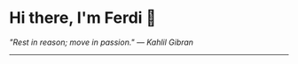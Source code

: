 <h1>Hi there, I'm Ferdi 👋</h1>

<p><em>
  "Rest in reason; move in passion." — Kahlil Gibran
</em></p>

---
